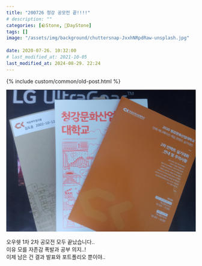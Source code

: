 ```yaml
---
title: "200726 청강 공모전 끝!!!!"
# description: ""
categories: [🪨Stone, 🌱DayStone]
tags: []
image: "/assets/img/background/chuttersnap-JxxhNRpdRaw-unsplash.jpg"

date: 2020-07-26. 10:32:00
# last_modified_at: 2021-10-05
last_modified_at: 2024-08-29. 22:24
---
```


{% include custom/common/old-post.html %}

![사진](/assets/img/post/stone/2020/200726-0000.jpg)

오우쉣 1차 2차 공모전 모두 끝났습니다..  
이유 모를 자존감 폭발과 공부 의지..!  
이제 남은 건 결과 발표와 포트폴리오 뿐이야..  
